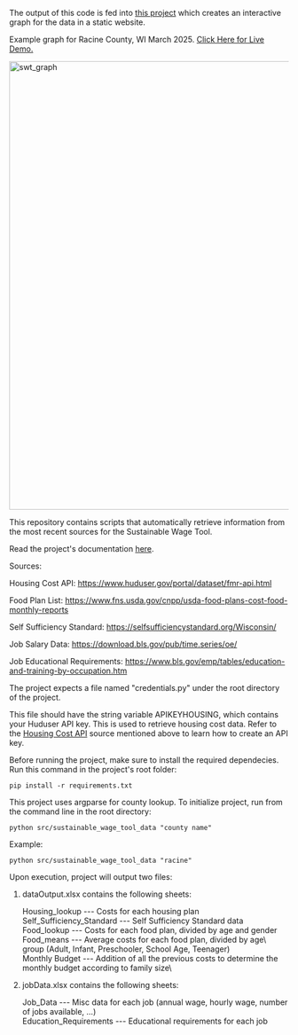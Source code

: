 The output of this code is fed into [this project](https://github.com/AngelFebles/sss_graph) which creates an interactive graph for the data in a static website.

Example graph for Racine County, WI March 2025. [Click Here for Live Demo.](https://angelfebles.github.io/sss_graph/)

<img width="1897" height="809" alt="swt_graph" src="https://github.com/user-attachments/assets/71929ef3-ab1e-4267-8802-376155e7fce3" />

This repository contains scripts that automatically retrieve information from the most recent sources for the Sustainable Wage Tool.

Read the project's documentation [here](https://angelfebles.github.io/Sustainable-Wage-Tool-APIs/en/index.html).


Sources:

Housing Cost API: https://www.huduser.gov/portal/dataset/fmr-api.html

Food Plan List: https://www.fns.usda.gov/cnpp/usda-food-plans-cost-food-monthly-reports

Self Sufficiency Standard: https://selfsufficiencystandard.org/Wisconsin/

Job Salary Data: https://download.bls.gov/pub/time.series/oe/

Job Educational Requirements: https://www.bls.gov/emp/tables/education-and-training-by-occupation.htm


The project expects a file named "credentials.py" under the root directory of the project. 

This file should have the string variable APIKEYHOUSING, which contains your Huduser API key. This is used to retrieve housing cost data. Refer to the [Housing Cost API](https://www.huduser.gov/portal/dataset/fmr-api.html) source mentioned above to learn how to create an API key.



Before running the project, make sure to install the required dependecies. Run this command in the project's root folder:

```
pip install -r requirements.txt
```

This project uses argparse for county lookup. To initialize project, run from the command line in the root directory:

```
python src/sustainable_wage_tool_data "county name"
```

Example: 

```
python src/sustainable_wage_tool_data "racine"
```



Upon execution, project will output two files:

1) dataOutput.xlsx contains the following sheets:

    Housing_lookup  --- Costs for each housing plan\
    Self_Sufficiency_Standard --- Self Sufficiency Standard data\
    Food_lookup --- Costs for each food plan, divided by age and gender\
    Food_means --- Average costs for each food plan, divided by age\ group (Adult, Infant, Preschooler, School Age, Teenager)\
    Monthly Budget --- Addition of all the previous costs to determine the monthly budget according to family size\


2) jobData.xlsx contains the following sheets:

    Job_Data --- Misc data for each job (annual wage, hourly wage, number of jobs available, ...)\
    Education_Requirements --- Educational requirements for each job




